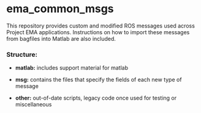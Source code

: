 # ema_common_msgs
This repository provides custom and modified ROS messages used across Project EMA applications. Instructions on how to import these messages from bagfiles into Matlab are also included.

### Structure:

- **matlab:** includes support material for matlab

- **msg:** contains the files that specify the fields of each new type of message

- **other:** out-of-date scripts, legacy code once used for testing or miscellaneous 
